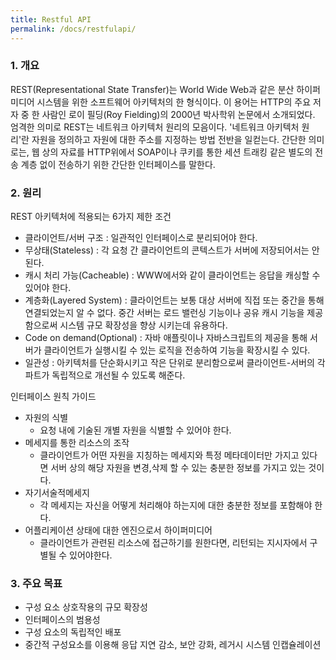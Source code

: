 ```yaml
---
title: Restful API
permalink: /docs/restfulapi/
---
```


### 1. 개요

REST(Representational State Transfer)는 World Wide Web과 같은 분산 하이퍼미디어 시스템을 위한 소프트웨어 아키텍처의 한 형식이다. 이 용어는 HTTP의 주요 저자 중 한 사람인 로이 필딩(Roy Fielding)의 2000년 박사학위 논문에서 소개되었다. 엄격한 의미로 REST는 네트워크 아키텍처 원리의 모음이다. '네트워크 아키텍처 원리'란 자원을 정의하고 자원에 대한 주소를 지정하는 방법 전반을 일컫는다. 간단한 의미로는, 웹 상의 자료를 HTTP위에서 SOAP이나 쿠키를 통한 세션 트래킹 같은 별도의 전송 계층 없이 전송하기 위한 간단한 인터페이스를 말한다.



### 2. 원리

REST 아키텍처에 적용되는 6가지 제한 조건

- 클라이언트/서버 구조 : 일관적인 인터페이스로 분리되어야 한다.
- 무상태(Stateless) : 각 요청 간 클라이언트의 콘텍스트가 서버에 저장되어서는 안 된다.
- 캐시 처리 가능(Cacheable) : WWW에서와 같이 클라이언트는 응답을 캐싱할 수 있어야 한다.
- 계층화(Layered System) : 클라이언트는 보통 대상 서버에 직접 또는 중간을 통해 연결되었는지 알 수 없다. 중간 서버는 로드 밸런싱 기능이나 공유 캐시 기능을 제공함으로써 시스템 규모 확장성을 향상 시키는데 유용하다.
- Code on demand(Optional) : 자바 애플릿이나 자바스크립트의 제공을 통해 서버가 클라이언트가 실행시킬 수 있는 로직을 전송하여 기능을 확장시킬 수 있다.
- 일관성 : 아키텍처를 단순화시키고 작은 단위로 분리함으로써 클라이언트-서버의 각 파트가 독립적으로 개선될 수 있도록 해준다.

인터페이스 원칙 가이드

- 자원의 식별
  - 요청 내에 기술된 개별 자원을 식별할 수 있어야 한다.
- 메세지를 통한 리소스의 조작
  - 클라이언트가 어떤 자원을 지칭하는 메세지와 특정 메타데이터만 가지고 있다면 서버 상의 해당 자원을 변경,삭제 할 수 있는 충분한 정보를 가지고 있는 것이다.
- 자기서술적메세지
  - 각 메세지는 자신을 어떻게 처리해야 하는지에 대한 충분한 정보를 포함해야 한다.
- 어플리케이션 상태에 대한 엔진으로서 하이퍼미디어
  - 클라이언트가 관련된 리소스에 접근하기를 원한다면, 리턴되는 지시자에서 구별될 수 있어야한다.



### 3. 주요 목표

- 구성 요소 상호작용의 규모 확장성
- 인터페이스의 범용성
- 구성 요소의 독립적인 배포
- 중간적 구성요소를 이용해 응답 지연 감소, 보안 강화, 레거시 시스템 인캡슐레이션

